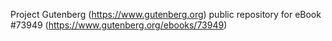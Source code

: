 Project Gutenberg (https://www.gutenberg.org) public repository for
eBook #73949 (https://www.gutenberg.org/ebooks/73949)
